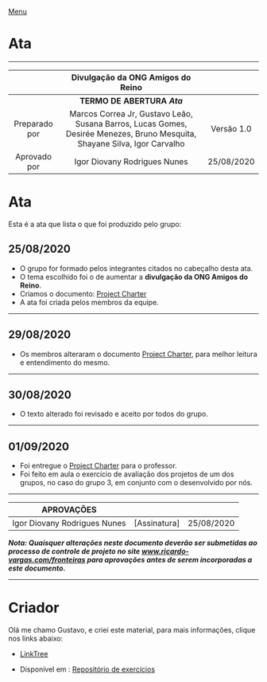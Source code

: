 [Menu](../README.md)

# Ata

---

|               |              Divulgação da ONG Amigos do Reino               |            |
| :-----------: | :----------------------------------------------------------: | :--------: |
|               |             **TERMO DE ABERTURA 		*Ata***              |            |
| Preparado por | Marcos Correa Jr, Gustavo Leão, 		Susana Barros, Lucas Gomes, Desirée Menezes, Bruno Mesquita, 		Shayane Silva, Igor Carvalho | Versão 1.0 |
| Aprovado por  |                 Igor Diovany Rodrigues Nunes                 | 25/08/2020 |

# Ata 

Esta é a  ata que lista o que foi produzido pelo grupo:

## 25/08/2020

* O grupo for formado pelos integrantes citados no cabeçalho desta ata.
* O tema escolhido foi o de aumentar a **divulgação da ONG Amigos do Reino**.
* Criamos o documento: [Project Charter](project-charter.md)
* A ata foi criada pelos membros da equipe.

---

## 29/08/2020

* Os membros alteraram o documento [Project Charter](project-charter.md), para melhor leitura e entendimento do mesmo.

---

## 30/08/2020

* O texto alterado foi revisado e aceito por todos do grupo.

---

## 01/09/2020

* Foi entregue o [Project Charter](project-charter.md) para o professor.
* Foi feito em aula o exercício de avaliação dos projetos de um dos grupos, no caso do grupo 3, em conjunto com o desenvolvido por nós.

---



| APROVAÇÕES                   |              |            |
| ---------------------------- | ------------ | ---------- |
| Igor Diovany Rodrigues Nunes | [Assinatura] | 25/08/2020 |

***Nota: Quaisquer alterações neste documento deverão ser submetidas ao processo de controle de projeto no site www.ricardo-vargas.com/fronteiras para aprovações antes de serem incorporadas a este documento.***

---

# Criador

Olá me chamo Gustavo, e criei este material, para mais informações, clique nos links abaixo:

* [LinkTree](https://www.linktree.com.br/gusleaooliveira)


* Disponível em : [Repositório de exercícios](https://gusleaooliveira.github.io/posts/)

